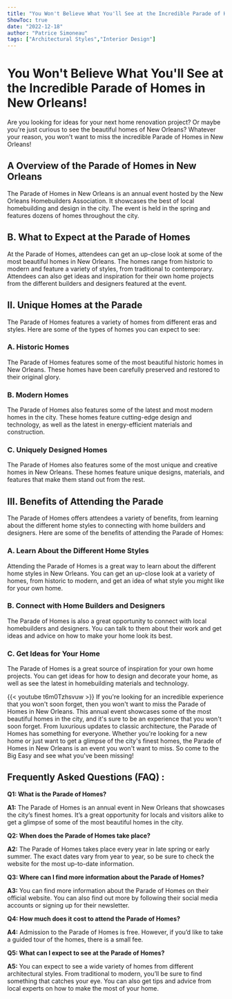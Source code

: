 ```yaml
---
title: "You Won't Believe What You'll See at the Incredible Parade of Homes in New Orleans!"
ShowToc: true 
date: "2022-12-18"
author: "Patrice Simoneau" 
tags: ["Architectural Styles","Interior Design"]
---
```

# You Won't Believe What You'll See at the Incredible Parade of Homes in New Orleans!

Are you looking for ideas for your next home renovation project? Or maybe you're just curious to see the beautiful homes of New Orleans? Whatever your reason, you won't want to miss the incredible Parade of Homes in New Orleans!

## A Overview of the Parade of Homes in New Orleans

The Parade of Homes in New Orleans is an annual event hosted by the New Orleans Homebuilders Association. It showcases the best of local homebuilding and design in the city. The event is held in the spring and features dozens of homes throughout the city.

## B. What to Expect at the Parade of Homes

At the Parade of Homes, attendees can get an up-close look at some of the most beautiful homes in New Orleans. The homes range from historic to modern and feature a variety of styles, from traditional to contemporary. Attendees can also get ideas and inspiration for their own home projects from the different builders and designers featured at the event.

## II. Unique Homes at the Parade

The Parade of Homes features a variety of homes from different eras and styles. Here are some of the types of homes you can expect to see:

### A. Historic Homes

The Parade of Homes features some of the most beautiful historic homes in New Orleans. These homes have been carefully preserved and restored to their original glory.

### B. Modern Homes

The Parade of Homes also features some of the latest and most modern homes in the city. These homes feature cutting-edge design and technology, as well as the latest in energy-efficient materials and construction.

### C. Uniquely Designed Homes

The Parade of Homes also features some of the most unique and creative homes in New Orleans. These homes feature unique designs, materials, and features that make them stand out from the rest.

## III. Benefits of Attending the Parade

The Parade of Homes offers attendees a variety of benefits, from learning about the different home styles to connecting with home builders and designers. Here are some of the benefits of attending the Parade of Homes:

### A. Learn About the Different Home Styles

Attending the Parade of Homes is a great way to learn about the different home styles in New Orleans. You can get an up-close look at a variety of homes, from historic to modern, and get an idea of what style you might like for your own home.

### B. Connect with Home Builders and Designers

The Parade of Homes is also a great opportunity to connect with local homebuilders and designers. You can talk to them about their work and get ideas and advice on how to make your home look its best.

### C. Get Ideas for Your Home

The Parade of Homes is a great source of inspiration for your own home projects. You can get ideas for how to design and decorate your home, as well as see the latest in homebuilding materials and technology.

{{< youtube t6m0Tzhsvuw >}} 
If you're looking for an incredible experience that you won't soon forget, then you won't want to miss the Parade of Homes in New Orleans. This annual event showcases some of the most beautiful homes in the city, and it's sure to be an experience that you won't soon forget. From luxurious updates to classic architecture, the Parade of Homes has something for everyone. Whether you're looking for a new home or just want to get a glimpse of the city's finest homes, the Parade of Homes in New Orleans is an event you won't want to miss. So come to the Big Easy and see what you've been missing!

## Frequently Asked Questions (FAQ) :
**Q1: What is the Parade of Homes?**

**A1:** The Parade of Homes is an annual event in New Orleans that showcases the city’s finest homes. It’s a great opportunity for locals and visitors alike to get a glimpse of some of the most beautiful homes in the city.

**Q2: When does the Parade of Homes take place?**

**A2:** The Parade of Homes takes place every year in late spring or early summer. The exact dates vary from year to year, so be sure to check the website for the most up-to-date information.

**Q3: Where can I find more information about the Parade of Homes?**

**A3:** You can find more information about the Parade of Homes on their official website. You can also find out more by following their social media accounts or signing up for their newsletter.

**Q4: How much does it cost to attend the Parade of Homes?**

**A4:** Admission to the Parade of Homes is free. However, if you’d like to take a guided tour of the homes, there is a small fee.

**Q5: What can I expect to see at the Parade of Homes?**

**A5:** You can expect to see a wide variety of homes from different architectural styles. From traditional to modern, you’ll be sure to find something that catches your eye. You can also get tips and advice from local experts on how to make the most of your home.



